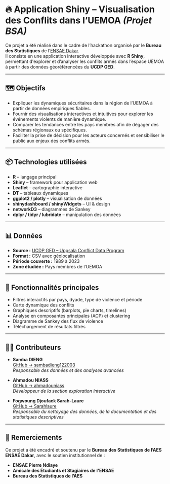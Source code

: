 # 🔥 Application Shiny – Visualisation des Conflits dans l’UEMOA _(Projet BSA)_

Ce projet a été réalisé dans le cadre de l’hackathon organisé par le **Bureau des Statistiques** de l’[ENSAE Dakar](https://ensae.sn).  
Il consiste en une application interactive développée avec **R Shiny**, permettant d'explorer et d’analyser les conflits armés dans l’espace UEMOA à partir des données géoréférencées du **UCDP GED**.

---

## 🗺️ Objectifs

- Expliquer les dynamiques sécuritaires dans la région de l’UEMOA à partir de données empiriques fiables.  
- Fournir des visualisations interactives et intuitives pour explorer les événements violents de manière dynamique.  
- Comparer les tendances entre les pays membres afin de dégager des schémas régionaux ou spécifiques.  
- Faciliter la prise de décision pour les acteurs concernés et sensibiliser le public aux enjeux des conflits armés.

---

## 📦 Technologies utilisées

- **R** – langage principal  
- **Shiny** – framework pour application web  
- **Leaflet** – cartographie interactive  
- **DT** – tableaux dynamiques  
- **ggplot2 / plotly** – visualisation de données  
- **shinydashboard / shinyWidgets** – UI & design  
- **networkD3** – diagrammes de Sankey  
- **dplyr / tidyr / lubridate** – manipulation des données

---

## 📊 Données

- **Source :** [UCDP GED – Uppsala Conflict Data Program](https://ucdp.uu.se/)  
- **Format :** CSV avec géolocalisation  
- **Période couverte :** 1989 à 2023  
- **Zone étudiée :** Pays membres de l’UEMOA

---

## 🧪 Fonctionnalités principales

- Filtres interactifs par pays, dyade, type de violence et période  
- Carte dynamique des conflits  
- Graphiques descriptifs (barplots, pie charts, timelines)  
- Analyse en composantes principales (ACP) et clustering  
- Diagramme de Sankey des flux de violence  
- Téléchargement de résultats filtrés  

---

## 👨‍💻 Contributeurs

- **Samba DIENG**  
  [GitHub → sambadieng122003](https://github.com/sambadieng122003)  
  _Responsable des données et des analyses avancées_  

- **Ahmadou NIASS**  
  [GitHub → ahmadouniass](https://github.com/ahmadouniass)  
  _Développeur de la section exploration interactive_  

- **Fogwoung Djoufack Sarah-Laure**  
  [GitHub → Sarahlaure](https://github.com/Sarahlaure)  
  _Responsable du nettoyage des données, de la documentation et des statistiques descriptives_

---

## 🤝 Remerciements

Ce projet a été encadré et soutenu par le **Bureau des Statistiques de l’AES ENSAE Dakar**, avec le soutien institutionnel de :

- **ENSAE Pierre Ndiaye**  
- **Amicale des Étudiants et Stagiaires de l'ENSAE**  
- **Bureau des Statistiques de l’AES**
